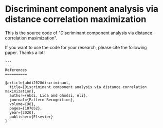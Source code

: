 # Discriminant component analysis via distance correlation maximization

This is the source code of "Discriminant component analysis via distance correlation maximization".

If you want to use the code for your research, please cite the following paper. Thanks a lot!


<pre><code>---
---
References
==========

@article{abdi2020discriminant,
  title={Discriminant component analysis via distance correlation maximization},
  author={Abdi, Lida and Ghodsi, Ali},
  journal={Pattern Recognition},
  volume={98},
  pages={107052},
  year={2020},
  publisher={Elsevier}
}

</code></pre>
